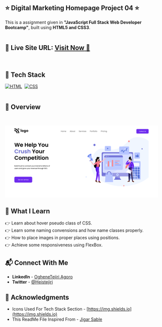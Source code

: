 ## ⭐ Digital Marketing Homepage Project 04 ⭐

This is a assignment given in **"JavaScript Full Stack Web Developer Bootcamp"**, built using **HTML5 and CSS3**.
<br>
<br>

## 📌 **Live Site URL:** <a href="">**Visit Now** 🚀</a>

<br>

## 📌 Tech Stack

[![HTML](https://img.shields.io/badge/html5%20-%23E34F26.svg?&style=for-the-badge&logo=html5&logoColor=white)](https://github.com/prakash-naikwadi)&nbsp;
[![CSS](https://img.shields.io/badge/css3%20-%231572B6.svg?&style=for-the-badge&logo=css3&logoColor=white)](https://github.com/prakash-naikwadi)&nbsp;
<br>
<br>

## 📌 Overview

<br>

![Screenshot](./assets/screenshot.png?raw=true "Template Screenshot")

## 📌 What I Learn

👉 Learn about hover pseudo class of CSS.  
👉 Learn some naming convensions and how name classes properly.  
👉 How to place images in proper places using positions.  
👉 Achieve some responsiveness using FlexBox.

## 📬 Connect With Me

- **LinkedIn** - [OgheneTejiri Agoro](https://www.linkedin.com/in/heistejiri/)
- **Twitter** - [@Heistejiri](https://www.twitter.com/heistejiri)

## 📌 Acknowledgments

- Icons Used For Tech Stack Section - [https://img.shields.io](https://img.shields.io)
- This ReadMe File Inspired From - [Jigar Sable](https://github.com/jigar-sable)
